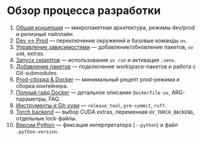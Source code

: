 # Обзор процесса разработки

1. [Общая концепция](docs_new/01_concept_overview.md) — микропакетная архитектура, режимы dev/prod и релизный пайплайн.
2. [Dev ↔ Prod](docs_new/02_dev_vs_prod.md) — переключение окружений и базовые команды `uv`.
3. [Управление зависимостями](docs_new/03_dependency_management.md) — добавление/обновление пакетов, `uv add`, extras.
4. [Запуск скриптов](docs_new/04_running_scripts.md) — использование `uv run` и активация `.venv`.
5. [Добавление пакетов](docs_new/05_adding_packages.md) — подключение workspace-пакетов и работа с Git-submodules.
6. [Prod-сборка & Docker](docs_new/06_prod_build_and_docker.md) — минимальный рецепт prod-режима и сборка контейнера.
7. [Полный гайд Docker](docs_new/07_docker_builder_full.md) — детальное описание `Dockerfile-uv`, ARG-параметры, FAQ.
8. [Инструменты и Git-хуки](docs_new/08_tooling_and_hooks.md) — `release_tool`, `pre-commit`, `ruff`.
9. [Torch backend](docs_new/09_torch_backends.md) — выбор CUDA extras, переменная `UV_TORCH_BACKEND`, отдельные lock-файлы.
10. [Версии Python](docs_new/10_python_versions.md) — фиксация интерпретатора (`--python`) и файл `.python-version`.
